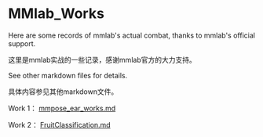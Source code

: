 # MMlab_Works
Here are some records of mmlab's actual combat, thanks to mmlab's official support.

这里是mmlab实战的一些记录，感谢mmlab官方的大力支持。



See other markdown files for details.

具体内容参见其他markdown文件。

Work 1：
[mmpose_ear_works.md](mmpose_ear_works.md)

Work 2：
[FruitClassification.md](FruitClassification.md)
